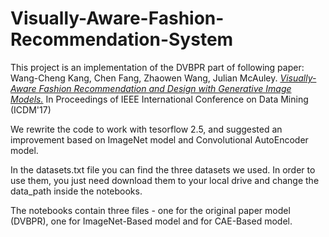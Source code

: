 # Visually-Aware-Fashion-Recommendation-System
This project is an implementation of the DVBPR part of following paper:
Wang-Cheng Kang, Chen Fang, Zhaowen Wang, Julian McAuley. *[Visually-Aware Fashion Recommendation and Design with Generative Image Models.](http://cseweb.ucsd.edu/~jmcauley/pdfs/icdm17.pdf)* In Proceedings of IEEE International Conference on Data Mining (ICDM'17)

We rewrite the code to work with tesorflow 2.5, and suggested an improvement based on ImageNet model and Convolutional AutoEncoder model. 

In the datasets.txt file you can find the three datasets we used. In order to use them, you just need download them to your local drive and change the data_path inside the notebooks.

The notebooks contain three files - one for the original paper model (DVBPR), one for ImageNet-Based model and for CAE-Based model.
